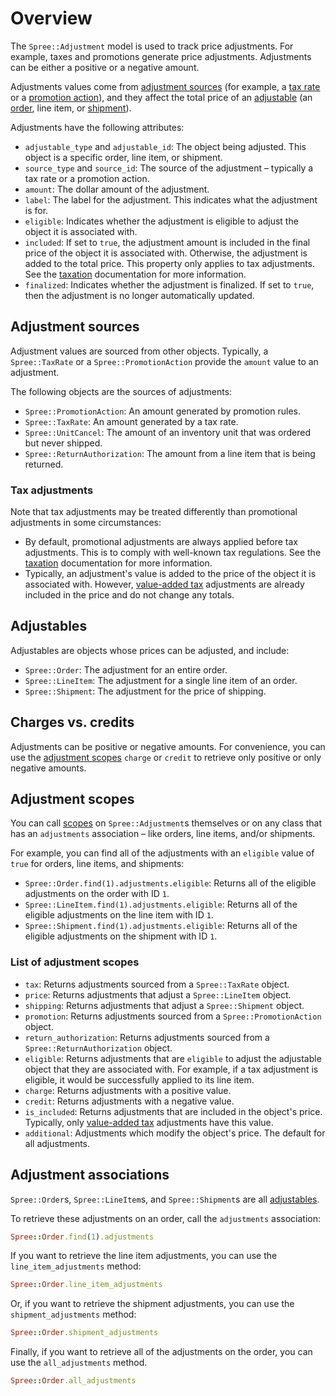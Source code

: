 # Overview

The `Spree::Adjustment` model is used to track price adjustments. For example,
taxes and promotions generate price adjustments. Adjustments can be either a
positive or a negative amount.

Adjustments values come from [adjustment sources](#adjustment-sources) (for
example, a [tax rate][taxation] or a [promotion action][promotion actions]), and
they affect the total price of an [adjustable](#adjustables)
(an [order][orders], line item, or [shipment][shipments]).

<!-- TODO:
  Add link to documentation about line items.
-->

[orders]: ../orders/overview.html
[promotion actions]: ../promotions/promotion-actions.html
[shipments]: ../shipments/overview.html
[taxation]: ../taxation/overview.html

Adjustments have the following attributes:

- `adjustable_type` and `adjustable_id`: The object being adjusted. This object
  is a specific order, line item, or shipment.
- `source_type` and `source_id`: The source of the adjustment – typically a tax
  rate or a promotion action.
- `amount`: The dollar amount of the adjustment.
- `label`: The label for the adjustment. This indicates what the adjustment is
  for.
- `eligible`: Indicates whether the adjustment is eligible to adjust the object
  it is associated with.
- `included`: If set to `true`, the adjustment amount is included in the final
  price of the object it is associated with. Otherwise, the adjustment is added
  to the total price. This property only applies to tax adjustments. See the
  [taxation][taxation] documentation for more information.
- `finalized`: Indicates whether the adjustment is finalized. If set to `true`,
  then the adjustment is no longer automatically updated.

[taxation]: ../taxation/overview.html

## Adjustment sources

Adjustment values are sourced from other objects. Typically, a `Spree::TaxRate`
or a `Spree::PromotionAction` provide the `amount` value to an adjustment.

The following objects are the sources of adjustments:

- `Spree::PromotionAction`: An amount generated by promotion rules.
- `Spree::TaxRate`: An amount generated by a tax rate.
- `Spree::UnitCancel`: The amount of an inventory unit that was ordered but
  never shipped.
- `Spree::ReturnAuthorization`: The amount from a line item that is being
  returned.

### Tax adjustments

Note that tax adjustments may be treated differently than promotional
adjustments in some circumstances:

- By default, promotional adjustments are always applied before tax adjustments.
  This is to comply with well-known tax regulations. See the [taxation][taxation]
  documentation for more information.
- Typically, an adjustment's value is added to the price of the object it is
  associated with. However, [value-added tax][value-added tax] adjustments are
  already included in the price and do not change any totals.

[taxation]: ../taxation/overview.html
[value-added tax]: ../taxation/overview.html#sales-tax-and-value-added-tax

## Adjustables

Adjustables are objects whose prices can be adjusted, and include:

- `Spree::Order`: The adjustment for an entire order.
- `Spree::LineItem`: The adjustment for a single line item of an order.
- `Spree::Shipment`: The adjustment for the price of shipping.

## Charges vs. credits

Adjustments can be positive or negative amounts. For convenience, you can use
the [adjustment scopes](#adjustment-scopes) `charge` or `credit` to retrieve
only positive or only negative amounts.

## Adjustment scopes

You can call [scopes][rails-scopes] on `Spree::Adjustment`s themselves or on any
class that has an `adjustments` association – like orders, line items, and/or
shipments.

For example, you can find all of the adjustments with an `eligible` value of
`true` for orders, line items, and shipments:

- `Spree::Order.find(1).adjustments.eligible`: Returns all of the eligible
  adjustments on the order with ID `1`.
- `Spree::LineItem.find(1).adjustments.eligible`: Returns all of the eligible
  adjustments on the line item with ID `1`.
- `Spree::Shipment.find(1).adjustments.eligible`: Returns all of the eligible
  adjustments on the shipment with ID `1`.

### List of adjustment scopes

- `tax`: Returns adjustments sourced from a `Spree::TaxRate` object.
- `price`: Returns adjustments that adjust a `Spree::LineItem` object.
- `shipping`: Returns adjustments that adjust a `Spree::Shipment` object.
- `promotion`: Returns adjustments sourced from a `Spree::PromotionAction`
   object.
- `return_authorization`: Returns adjustments sourced from a
  `Spree::ReturnAuthorization` object.
- `eligible`: Returns adjustments that are `eligible` to adjust the adjustable
  object that they are associated with. For example, if a tax adjustment is
  eligible, it would be successfully applied to its line item.
- `charge`: Returns adjustments with a positive value.
- `credit`: Returns adjustments with a negative value.
- `is_included`: Returns adjustments that are included in the object's price.
   Typically, only [value-added tax][value-added tax] adjustments have this
   value.
- `additional`: Adjustments which modify the object's price. The default for all
  adjustments.

[value-added tax]: ../taxation/overview.html#sales-tax-and-value-added-tax

[rails-scopes]: http://guides.rubyonrails.org/active_record_querying.html#scopes

## Adjustment associations

`Spree::Order`s, `Spree::LineItem`s, and `Spree::Shipment`s are all
[adjustables](#adjustables).

To retrieve these adjustments on an order, call the `adjustments`
association:

```ruby
Spree::Order.find(1).adjustments
```

If you want to retrieve the line item adjustments, you can use the
`line_item_adjustments` method:

```ruby
Spree::Order.line_item_adjustments
```

Or, if you want to retrieve the shipment adjustments, you can use the
`shipment_adjustments` method:

```ruby
Spree::Order.shipment_adjustments
```

Finally, if you want to retrieve all of the adjustments on the order, you can
use the `all_adjustments` method.

```ruby
Spree::Order.all_adjustments
```

